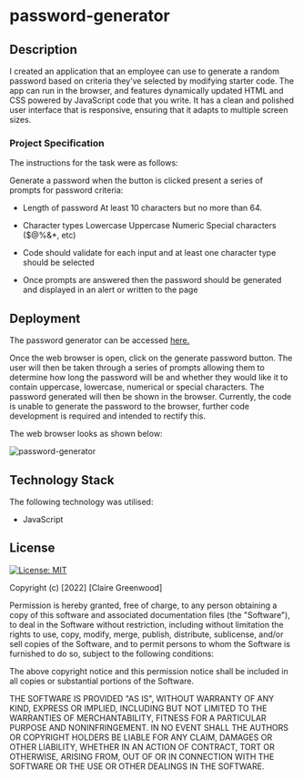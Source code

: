 # password-generator

## Description
I created an application that an employee can use to generate a random password based on criteria they’ve selected by modifying starter code. The app can run in the browser, and features dynamically updated HTML and CSS powered by JavaScript code that you write. It has a clean and polished user interface that is responsive, ensuring that it adapts to multiple screen sizes.

### Project Specification

The instructions for the task were as follows:

Generate a password when the button is clicked present a series of prompts for password criteria:

- Length of password
  At least 10 characters but no more than 64.

- Character types
  Lowercase
  Uppercase
  Numeric
  Special characters ($@%&*, etc)

- Code should validate for each input and at least one character type should be selected
- Once prompts are answered then the password should be generated and displayed in an alert or written to the page

## Deployment

The password generator can be accessed [here.](https://clairegreenwood83.github.io/password-generator/)

Once the web browser is open, click on the generate password button. The user will then be taken through a series of prompts allowing them to determine how long the password will be and whether they would like it to contain uppercase, lowercase, numerical or special characters. The password generated will then be shown in the browser. Currently, the code is unable to generate the password to the browser, further code development is required and intended to rectify this. 

The web browser looks as shown below:

![password-generator](https://user-images.githubusercontent.com/118351853/213005656-62d43394-33b1-49dd-be07-0aa7c8b2ef0f.png)


## Technology Stack
The following technology was utilised:

- JavaScript

## License

[![License: MIT](https://img.shields.io/badge/License-MIT-yellow.svg)](https://opensource.org/licenses/MIT)

Copyright (c) [2022] [Claire Greenwood]

Permission is hereby granted, free of charge, to any person obtaining a copy of this software and associated documentation files (the "Software"), to deal in the Software without restriction, including without limitation the rights to use, copy, modify, merge, publish, distribute, sublicense, and/or sell copies of the Software, and to permit persons to whom the Software is furnished to do so, subject to the following conditions:

The above copyright notice and this permission notice shall be included in all copies or substantial portions of the Software.

THE SOFTWARE IS PROVIDED "AS IS", WITHOUT WARRANTY OF ANY KIND, EXPRESS OR IMPLIED, INCLUDING BUT NOT LIMITED TO THE WARRANTIES OF MERCHANTABILITY, FITNESS FOR A PARTICULAR PURPOSE AND NONINFRINGEMENT. IN NO EVENT SHALL THE AUTHORS OR COPYRIGHT HOLDERS BE LIABLE FOR ANY CLAIM, DAMAGES OR OTHER LIABILITY, WHETHER IN AN ACTION OF CONTRACT, TORT OR OTHERWISE, ARISING FROM, OUT OF OR IN CONNECTION WITH THE SOFTWARE OR THE USE OR OTHER DEALINGS IN THE SOFTWARE.
